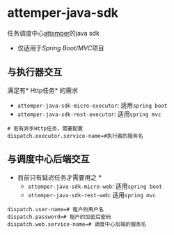 # attemper-java-sdk
任务调度中心[attemper](https://github.com/attemper/attemper)的java sdk
- 仅适用于*Spring Boot/MVC*项目

## 与**执行器**交互
满足有* Http任务* 的需求
- `attemper-java-sdk-micro-executor`: 适用`spring boot`
- `attemper-java-sdk-rest-executor`: 适用`spring mvc`

``` properties
# 若有异步Http任务，需要配置  
dispatch.executor.service-name=#执行器的服务名
```
 
## 与**调度中心后端**交互
* 目前只有延迟任务才需要用之 *  
  - `attemper-java-sdk-micro-web`: 适用`spring boot`
  - `attemper-java-sdk-rest-web`: 适用`spring mvc`

``` properties
dispatch.user-name=# 租户的用户名
dispatch.password=# 租户的加密后密码
dispatch.web.service-name=# 调度中心后端的服务名
```
